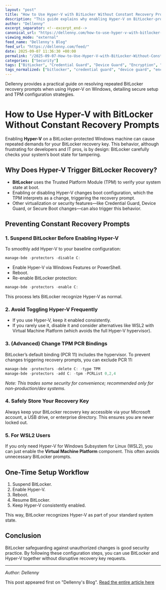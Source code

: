 ```yaml
---
layout: "post"
title: "How to Use Hyper-V with BitLocker Without Constant Recovery Prompts"
description: "This guide explains why enabling Hyper-V on BitLocker-protected Windows systems often triggers repeated recovery prompts and offers practical steps to configure your system for seamless coexistence. It covers BitLocker’s boot measurement process, TPM PCRs, and safe workflows for developers and IT professionals, including best practices for configuration and recovery key management."
author: "Dellenny"
excerpt_separator: <!--excerpt_end-->
canonical_url: "https://dellenny.com/how-to-use-hyper-v-with-bitlocker-without-constant-recovery-prompts/"
viewing_mode: "external"
feed_name: "Dellenny's Blog"
feed_url: "https://dellenny.com/feed/"
date: 2025-09-07 11:36:30 +00:00
permalink: "/2025-09-07-How-to-Use-Hyper-V-with-BitLocker-Without-Constant-Recovery-Prompts.html"
categories: ["Security"]
tags: ["BitLocker", "Credential Guard", "Device Guard", "Encryption", "Hyper V", "Manage Bde", "Microsoft Security", "PCR", "Posts", "Secure Boot", "Security", "TPM", "Trusted Platform Module", "Virtual Machine Platform", "Virtualization", "Windows 11", "WSL2"]
tags_normalized: ["bitlocker", "credential guard", "device guard", "encryption", "hyper v", "manage bde", "microsoft security", "pcr", "posts", "secure boot", "security", "tpm", "trusted platform module", "virtual machine platform", "virtualization", "windows 11", "wsl2"]
---
```


Dellenny provides a practical guide on resolving repeated BitLocker recovery prompts when using Hyper-V on Windows, detailing secure setup and TPM configuration strategies.<!--excerpt_end-->

# How to Use Hyper-V with BitLocker Without Constant Recovery Prompts

Enabling **Hyper-V** on a BitLocker-protected Windows machine can cause repeated demands for your BitLocker recovery key. This behavior, although frustrating for developers and IT pros, is by design: BitLocker carefully checks your system’s boot state for tampering.

## Why Does Hyper-V Trigger BitLocker Recovery?

- **BitLocker** uses the Trusted Platform Module (TPM) to verify your system state at boot.
- Enabling or disabling Hyper-V changes boot configuration, which the TPM interprets as a change, triggering the recovery prompt.
- Other virtualization or security features—like Credential Guard, Device Guard, or Secure Boot changes—can also trigger this behavior.

## Preventing Constant Recovery Prompts

### 1. Suspend BitLocker Before Enabling Hyper-V

To smoothly add Hyper-V to your baseline configuration:

```powershell
manage-bde -protectors -disable C:
```

- Enable Hyper-V via Windows Features or PowerShell.
- Reboot.
- Re-enable BitLocker protection:

```powershell
manage-bde -protectors -enable C:
```

This process lets BitLocker recognize Hyper-V as normal.

### 2. Avoid Toggling Hyper-V Frequently

- If you use Hyper-V, keep it enabled consistently.
- If you rarely use it, disable it and consider alternatives like WSL2 with Virtual Machine Platform (which avoids the full Hyper-V hypervisor).

### 3. (Advanced) Change TPM PCR Bindings

BitLocker’s default binding (PCR 11) includes the hypervisor. To prevent changes triggering recovery prompts, you can exclude PCR 11:

```powershell
manage-bde -protectors -delete C: -type TPM
manage-bde -protectors -add C: -tpm -PCRList 0,2,4
```

*Note: This trades some security for convenience; recommended only for non-production/dev systems.*

### 4. Safely Store Your Recovery Key

Always keep your BitLocker recovery key accessible via your Microsoft account, a USB drive, or enterprise directory. This ensures you are never locked out.

### 5. For WSL2 Users

If you only need Hyper-V for Windows Subsystem for Linux (WSL2), you can just enable the **Virtual Machine Platform** component. This often avoids unnecessary BitLocker prompts.

## One-Time Setup Workflow

1. Suspend BitLocker.
2. Enable Hyper-V.
3. Reboot.
4. Resume BitLocker.
5. Keep Hyper-V consistently enabled.

This way, BitLocker recognizes Hyper-V as part of your standard system state.

## Conclusion

BitLocker safeguarding against unauthorized changes is good security practice. By following these configuration steps, you can use BitLocker and Hyper-V together without disruptive recovery key requests.

---

*Author: Dellenny*

This post appeared first on "Dellenny's Blog". [Read the entire article here](https://dellenny.com/how-to-use-hyper-v-with-bitlocker-without-constant-recovery-prompts/)
